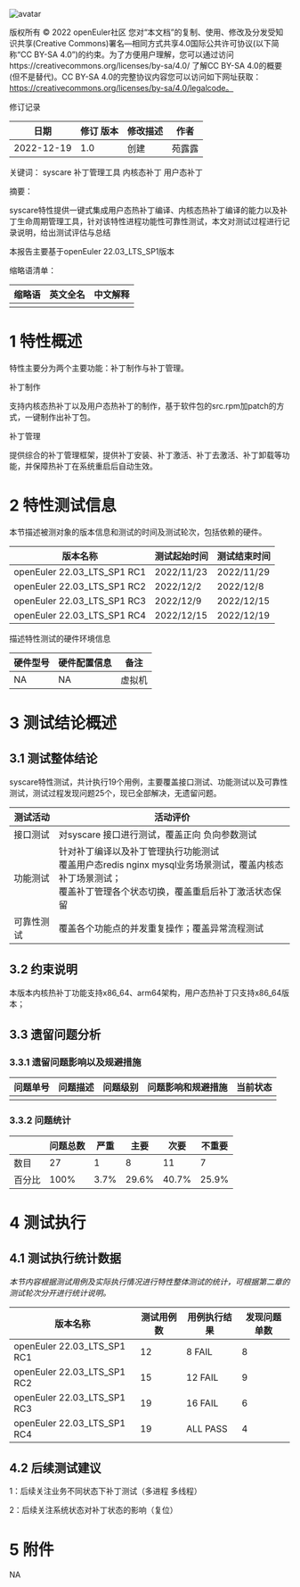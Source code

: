 

![avatar](D:/%E5%B7%A5%E4%BD%9C%E8%AE%B0%E5%BD%95/%E7%89%B9%E6%80%A7%E6%B5%8B%E8%AF%95/images/openEuler.png)

版权所有 © 2022  openEuler社区
 您对“本文档”的复制、使用、修改及分发受知识共享(Creative Commons)署名—相同方式共享4.0国际公共许可协议(以下简称“CC BY-SA 4.0”)的约束。为了方便用户理解，您可以通过访问https://creativecommons.org/licenses/by-sa/4.0/ 了解CC BY-SA 4.0的概要 (但不是替代)。CC BY-SA 4.0的完整协议内容您可以访问如下网址获取：https://creativecommons.org/licenses/by-sa/4.0/legalcode。

修订记录

| 日期       | 修订   版本 | 修改描述 | 作者   |
| ---------- | ----------- | -------- | ------ |
| 2022-12-19 | 1.0         | 创建     | 苑露露 |

 关键词： syscare 补丁管理工具 内核态补丁 用户态补丁

 

摘要：

syscare特性提供一键式集成用户态热补丁编译、内核态热补丁编译的能力以及补丁生命周期管理工具，针对该特性进程功能性可靠性测试，本文对测试过程进行记录说明，给出测试评估与总结

本报告主要基于openEuler 22.03_LTS_SP1版本

 

缩略语清单：

| 缩略语 | 英文全名 | 中文解释 |
| ------ | -------- | -------- |
|        |          |          |

# 1     特性概述

特性主要分为两个主要功能：补丁制作与补丁管理。

补丁制作

​	支持内核态热补丁以及用户态热补丁的制作，基于软件包的src.rpm加patch的方式，一键制作出补丁包。

补丁管理

​	提供综合的补丁管理框架，提供补丁安装、补丁激活、补丁去激活、补丁卸载等功能，并保障热补丁在系统重启后自动生效。

# 2     特性测试信息

本节描述被测对象的版本信息和测试的时间及测试轮次，包括依赖的硬件。

| 版本名称                    | 测试起始时间 | 测试结束时间 |
| --------------------------- | ------------ | ------------ |
| openEuler 22.03_LTS_SP1 RC1 | 2022/11/23   | 2022/11/29   |
| openEuler 22.03_LTS_SP1 RC2 | 2022/12/2    | 2022/12/8    |
| openEuler 22.03_LTS_SP1 RC3 | 2022/12/9    | 2022/12/15   |
| openEuler 22.03_LTS_SP1 RC4 | 2022/12/15   | 2022/12/19   |

描述特性测试的硬件环境信息

| 硬件型号 | 硬件配置信息 | 备注   |
| -------- | ------------ | ------ |
| NA       | NA           | 虚拟机 |

# 3     测试结论概述

## 3.1   测试整体结论

syscare特性测试，共计执行19个用例，主要覆盖接口测试、功能测试以及可靠性测试，测试过程发现问题25个，现已全部解决，无遗留问题。

| 测试活动   | 活动评价                                                     |
| ---------- | ------------------------------------------------------------ |
| 接口测试   | 对syscare 接口进行测试，覆盖正向 负向参数测试                |
| 功能测试   | 针对补丁编译以及补丁管理执行功能测试<br>覆盖用户态redis nginx mysql业务场景测试，覆盖内核态补丁场景测试；<br>覆盖补丁管理各个状态切换，覆盖重启后补丁激活状态保留 |
| 可靠性测试 | 覆盖各个功能点的并发重复操作；覆盖异常流程测试               |

## 3.2   约束说明

本版本内核热补丁功能支持x86_64、arm64架构，用户态热补丁只支持x86_64版本；

## 3.3   遗留问题分析

### 3.3.1 遗留问题影响以及规避措施

| 问题单号 | 问题描述 | 问题级别 | 问题影响和规避措施 | 当前状态 |
| -------- | -------- | -------- | ------------------ | -------- |
|          |          |          |                    |          |

### 3.3.2 问题统计

|        | 问题总数 | 严重 | 主要  | 次要  | 不重要 |
| ------ | -------- | ---- | ----- | ----- | ------ |
| 数目   | 27       | 1    | 8     | 11    | 7      |
| 百分比 | 100%     | 3.7% | 29.6% | 40.7% | 25.9%  |

# 4     测试执行

## 4.1   测试执行统计数据

*本节内容根据测试用例及实际执行情况进行特性整体测试的统计，可根据第二章的测试轮次分开进行统计说明。*

| 版本名称                    | 测试用例数 | 用例执行结果 | 发现问题单数 |
| --------------------------- | ---------- | ------------ | ------------ |
| openEuler 22.03_LTS_SP1 RC1 | 12         | 8 FAIL       | 8            |
| openEuler 22.03_LTS_SP1 RC2 | 15         | 12 FAIL      | 9            |
| openEuler 22.03_LTS_SP1 RC3 | 19         | 16 FAIL      | 6            |
| openEuler 22.03_LTS_SP1 RC4 | 19         | ALL PASS     | 4            |



## 4.2   后续测试建议

1：后续关注业务不同状态下补丁测试（多进程 多线程）

2：后续关注系统状态对补丁状态的影响（复位）



# 5     附件

NA